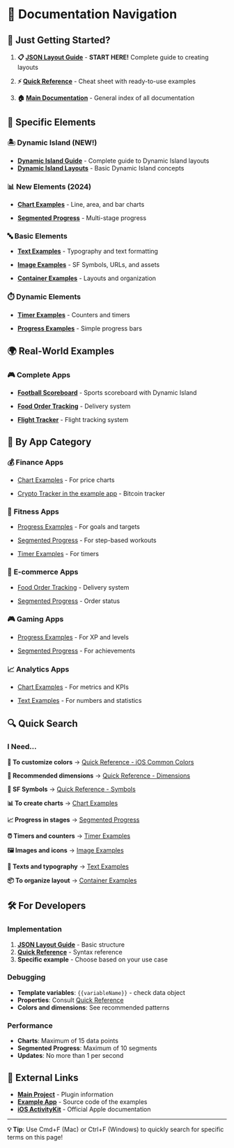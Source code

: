 # 🧭 Documentation Navigation

## 🎯 Just Getting Started?

1. **📋 [JSON Layout Guide](./json-layout-guide.md)** - **START HERE!** Complete guide to creating layouts

2. **⚡ [Quick Reference](./quick-reference.md)** - Cheat sheet with ready-to-use examples

3. **🏠 [Main Documentation](./README.md)** - General index of all documentation

## 🧩 Specific Elements

### 🏝️ **Dynamic Island (NEW!)**

- **[Dynamic Island Guide](./dynamic-island-guide.md)** - Complete guide to Dynamic Island layouts
- **[Dynamic Island Layouts](./json-layout-guide.md#dynamic-island-layouts)** - Basic Dynamic Island concepts

### 📊 **New Elements (2024)**

- **[Chart Examples](./chart-examples.md)** - Line, area, and bar charts

- **[Segmented Progress](./segmented-progress-examples.md)** - Multi-stage progress

### 🔤 **Basic Elements**

- **[Text Examples](./text-examples.md)** - Typography and text formatting

- **[Image Examples](./image-examples.md)** - SF Symbols, URLs, and assets

- **[Container Examples](./container-examples.md)** - Layouts and organization

### ⏱️ **Dynamic Elements**

- **[Timer Examples](./timer-examples.md)** - Counters and timers

- **[Progress Examples](./progress-examples.md)** - Simple progress bars

## 🌍 **Real-World Examples**

### 🎮 **Complete Apps**

- **[Football Scoreboard](./football-scoreboard.md)** - Sports scoreboard with Dynamic Island

- **[Food Order Tracking](./food-order-tracking.md)** - Delivery system

- **[Flight Tracker](./flight-tracker.md)** - Flight tracking system

## 📱 **By App Category**

### 💰 **Finance Apps**

- [Chart Examples](./chart-examples.md) - For price charts

- [Crypto Tracker in the example app](../example-app/src/app/examples/crypto-tracker/) - Bitcoin tracker

### 🏃 **Fitness Apps**

- [Progress Examples](./progress-examples.md) - For goals and targets

- [Segmented Progress](./segmented-progress-examples.md) - For step-based workouts

- [Timer Examples](./timer-examples.md) - For timers

### 🛒 **E-commerce Apps**

- [Food Order Tracking](./food-order-tracking.md) - Delivery system

- [Segmented Progress](./segmented-progress-examples.md) - Order status

### 🎮 **Gaming Apps**

- [Progress Examples](./progress-examples.md) - For XP and levels

- [Segmented Progress](./segmented-progress-examples.md) - For achievements

### 📈 **Analytics Apps**

- [Chart Examples](./chart-examples.md) - For metrics and KPIs

- [Text Examples](./text-examples.md) - For numbers and statistics

## 🔍 **Quick Search**

### **I Need...**

**🎨 To customize colors**
→ [Quick Reference - iOS Common Colors](./quick-reference.md#-common-ios-colors)

**📐 Recommended dimensions**
→ [Quick Reference - Dimensions](./quick-reference.md#-recommended-dimensions)

**🔧 SF Symbols**
→ [Quick Reference - Symbols](./quick-reference.md#-popular-sf-symbols)

**📊 To create charts**
→ [Chart Examples](./chart-examples.md)

**📈 Progress in stages**
→ [Segmented Progress](./segmented-progress-examples.md)

**⏰ Timers and counters**
→ [Timer Examples](./timer-examples.md)

**🖼️ Images and icons**
→ [Image Examples](./image-examples.md)

**📝 Texts and typography**
→ [Text Examples](./text-examples.md)

**📦 To organize layout**
→ [Container Examples](./container-examples.md)

## 🛠️ **For Developers**

### **Implementation**
1. **[JSON Layout Guide](./json-layout-guide.md)** - Basic structure
2. **[Quick Reference](./quick-reference.md)** - Syntax reference
3. **Specific example** - Choose based on your use case

### **Debugging**
- **Template variables**: `{{variableName}}` - check data object
- **Properties**: Consult [Quick Reference](./quick-reference.md)
- **Colors and dimensions**: See recommended patterns

### **Performance**
- **Charts**: Maximum of 15 data points
- **Segmented Progress**: Maximum of 10 segments
- **Updates**: No more than 1 per second

## 🔗 **External Links**

- **[Main Project](../README.md)** - Plugin information
- **[Example App](../example-app/)** - Source code of the examples
- **[iOS ActivityKit](https://developer.apple.com/documentation/activitykit)** - Official Apple documentation

---

**💡 Tip**: Use Cmd+F (Mac) or Ctrl+F (Windows) to quickly search for specific terms on this page!
